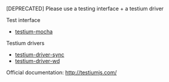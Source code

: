 [DEPRECATED] Please use a testing interface + a testium driver

Test interface
* [testium-mocha][testium-mocha]

Testium drivers

* [testium-driver-sync][testium-driver-sync]
* [testium-driver-wd][testium-driver-wd]

[testium-core]: https://github.com/testiumjs/testium-core
[testium-mocha]: https://github.com/testiumjs/testium-mocha
[testium-driver-wd]: https://github.com/testiumjs/testium-driver-wd
[testium-driver-sync]: https://github.com/testiumjs/testium-driver-sync

Official documentation: http://testiumjs.com/
